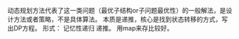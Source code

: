 动态规划方法代表了这一类问题（最优子结构or子问题最优性）的一般解法，是设计方法或者策略，不是具体算法。
本质是递推，核心是找到状态转移的方式，写出DP方程。
形式：
记忆性递归
递推。
用map来存比较好。